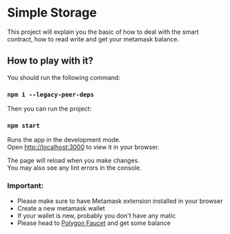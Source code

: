 # Simple Storage

This project will explain you the basic of how to deal with the smart contract, how to read write and get your metamask balance.

## How to play with it?

You should run the following command:

### `npm i --legacy-peer-deps`

Then you can run the project:

### `npm start`

Runs the app in the development mode.\
Open [http://localhost:3000](http://localhost:3000) to view it in your browser.

The page will reload when you make changes.\
You may also see any lint errors in the console.

### Important:

<ul>
<li>Please make sure to have Metamask extension installed in your browser</li>
<li>Create a new metamask wallet</li>
<li>If your wallet is new, probably you don't have any matic</li>
<li>Please head to <a href="https://faucet.polygon.technology/">Polygon Faucet</a> and get some balance</li>
</ul>
